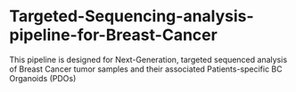 # Targeted-Sequencing-analysis-pipeline-for-Breast-Cancer
This pipeline is designed for Next-Generation, targeted sequenced analysis of Breast Cancer tumor samples and their associated Patients-specific BC Organoids (PDOs)
